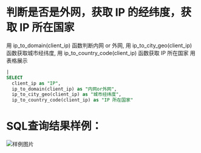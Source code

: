 # 判断是否是外网，获取 IP 的经纬度，获取 IP 所在国家

用 ip_to_domain(client_ip) 函数判断内网 or 外网,
用 ip_to_city_geo(client_ip) 函数获取城市经纬度,
用 ip_to_country_code(client_ip) 函数获取 IP 所在国家
用表格展示



```SQL
|
SELECT
  client_ip as "IP",
  ip_to_domain(client_ip) as "内网or外网",
  ip_to_city_geo(client_ip) as "城市经纬度",
  ip_to_country_code(client_ip) as "IP 所在国家"
```

# SQL查询结果样例：

![样例图片](https://img.alicdn.com/tfs/TB17kd5QoT1gK0jSZFrXXcNCXXa-669-286.png)